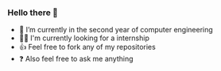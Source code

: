 ### Hello there 👋
- 🌱 I’m currently in the second year of computer engineering
- 🧑‍💼 I'm currently looking for a internship
- 👍 Feel free to fork any of my repositories
- ❓ Also feel free to ask me anything

<!--
**Furlanets/Furlanets** is a ✨ _special_ ✨ repository because its `README.md` (this file) appears on your GitHub profile.

Here are some ideas to get you started:

- 🔭 I’m currently working on ...
- 🌱 I’m currently learning ...
- 👯 I’m looking to collaborate on ...
- 🤔 I’m looking for help with ...
- 💬 Ask me about ...
- 📫 How to reach me: ...
- 😄 Pronouns: ...
- ⚡ Fun fact: ...
-->
